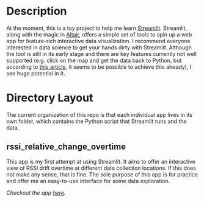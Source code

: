 # Description
At the moment, this is a toy project to help me learn [Streamlit](https://streamlit.io/). Streamlit, along with the magic in [Altair](https://altair-viz.github.io/), offers a simple set of tools to spin up a web app for feature-rich interactive data visualization. I recommend everyone interested in data science to get your hands dirty with Streamlit. Although the tool is still in its early stage and there are key features currently not well supported (e.g. click on the map and get the data back to Python, but according to [this article](https://dev.to/andfanilo/streamlit-components-scatterplot-with-selection-using-plotly-js-3d7n), it seems to be possible to achieve this already), I see huge potential in it.

# Directory Layout
The current organization of this repo is that each individual app lives in its own folder, which contains the Python script that Streamlit runs and the data.

## rssi_relative_change_overtime
This app is my first attempt at using Streamlit. It aims to offer an interactive view of RSSI drift overtime at different data collection locations. If this does not make any sense, that is fine. The sole purpose of this app is for practice and offer me an easy-to-use interface for some data exploration.

_Checkout the app [here]()._